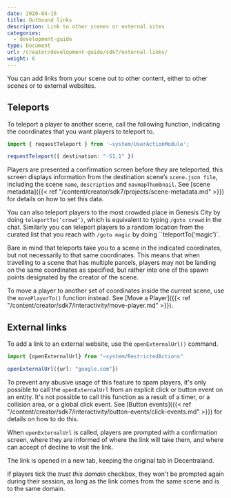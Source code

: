```yaml
---
date: 2020-04-16
title: Outbound links
description: Link to other scenes or external sites
categories:
  - development-guide
type: Document
url: /creator/development-guide/sdk7/external-links/
weight: 6
---
```


You can add links from your scene out to other content, either to other scenes or to external websites.

## Teleports

To teleport a player to another scene, call the following function, indicating the coordinates that you want players to teleport to.

```ts
import { requestTeleport } from '~system/UserActionModule';

requestTeleport({ destination: "-51,1" })
```

Players are presented a confirmation screen before they are teleported, this screen displays information from the destination scene’s `scene.json file`, including the scene `name`, `description` and `navmapThumbnail`. See [scene metadata]({{< ref "/content/creator/sdk7/projects/scene-metadata.md" >}}) for details on how to set this data.

You can also teleport players to the most crowded place in Genesis City by doing `teleportTo(‘crowd’)`, which is equivalent to typing `/goto crowd` in the chat. Similarly you can teleport players to a random location from the curated list that you reach with `/goto magic` by doing ``teleportTo(‘magic’)`.

Bare in mind that teleports take you to a scene in the indicated coordinates, but not necessarily to that same coordinates. This means that when travelling to a scene that has multiple parcels, players may not be landing on the same coordinates as specified, but rather into one of the spawn points designated by the creator of the scene.

To move a player to another set of coordinates inside the current scene, use the `movePlayerTo()` function instead. See [Move a Player]({{< ref "/content/creator/sdk7/interactivity/move-player.md" >}}).

## External links

To add a link to an external website, use the `openExternalUrl()` command.

```ts
import {openExternalUrl} from "~system/RestrictedActions"

openExternalUrl({url: "google.com"})
```

To prevent any abusive usage of this feature to spam players, it's only possible to call the `openExternalUrl` from an explicit click or button event on an entity. It's not possible to call this function as a result of a timer, or a collision area, or a global click event. See [Button events]({{< ref "/content/creator/sdk7/interactivity/button-events/click-events.md" >}}) for details on how to do this.

When `openExternalUrl` is called, players are prompted with a confirmation screen, where they are informed of where the link will take them, and where can accept of decline to visit the link.

The link is opened in a new tab, keeping the original tab in Decentraland.

If players tick the _trust this domain_ checkbox, they won't be prompted again during their session, as long as the link comes from the same scene and is to the same domain.
